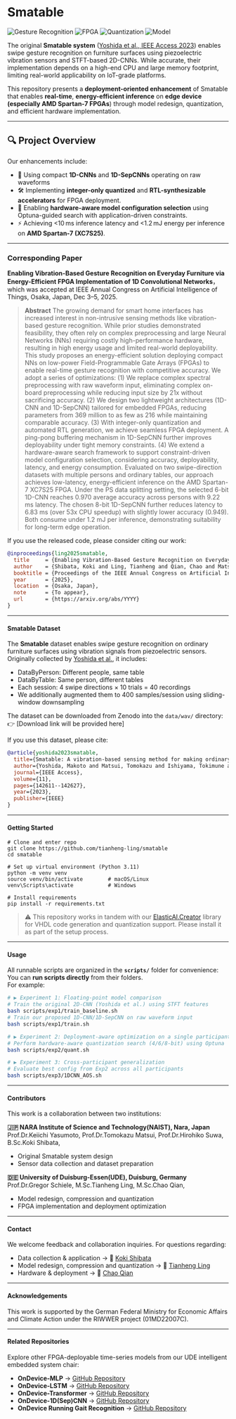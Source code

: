 

# Smatable

![Gesture Recognition](https://img.shields.io/badge/Swipe--Gesture%20Recognition-Tap--Direction-critical) ![FPGA](https://img.shields.io/badge/FPGA-AMD%20Spartan--7-blue) ![Quantization](https://img.shields.io/badge/Quantization-Integer--Only-green) ![Model](https://img.shields.io/badge/Model-1D--CNN%20%7C%201D--SepCNN-success)


The original **Smatable system** ([Yoshida et al., IEEE Access 2023](https://ieeexplore.ieee.org/document/10360828)) enables swipe gesture recognition on furniture surfaces using piezoelectric vibration sensors and STFT-based 2D-CNNs. While accurate, their implementation depends on a high-end CPU and large memory footprint, limiting real-world applicability on IoT-grade platforms.

This repository presents a **deployment-oriented enhancement** of Smatable that enables **real-time**, **energy-efficient inference** on **edge device (especially AMD Spartan-7 FPGAs**) through model redesign, quantization, and efficient hardware implementation.

---

## 🔍 Project Overview

Our enhancements include:

- 🧠 Using compact **1D-CNNs** and **1D-SepCNNs** operating on raw waveforms
- 🛠️ Implementing **integer-only quantized** and **RTL-synthesizable accelerators** for FPGA deployment.
- 🎯 Enabling **hardware-aware model configuration selection** using Optuna-guided search with application-driven constraints.
- ⚡ Achieving <10 ms inference latency and <1.2 mJ energy per inference on **AMD Spartan-7 (XC7S25)**.
  
---

### Corresponding Paper
**Enabling Vibration-Based Gesture Recognition on Everyday Furniture via Energy-Efficient FPGA Implementation of 1D Convolutional Networks**，which was accepted at IEEE Annual Congress on Artificial Intelligence of Things, Osaka, Japan, Dec 3–5, 2025. 

> **Abstract** The growing demand for smart home interfaces has increased interest in non-intrusive sensing methods like vibration-based gesture recognition. While prior studies demonstrated feasibility, they often rely on complex preprocessing and large Neural Networks (NNs) requiring costly high-performance hardware, resulting in high energy usage and limited real-world deployability.
> This study proposes an energy-efficient solution deploying compact NNs on low-power Field-Programmable Gate Arrays (FPGAs) to enable real-time gesture recognition with competitive accuracy. We adopt a series of optimizations:
(1) We replace complex spectral preprocessing with raw waveform input, eliminating complex on-board preprocessing while reducing input size by 21x without sacrificing accuracy.
(2) We design two lightweight architectures (1D-CNN and 1D-SepCNN) tailored for embedded FPGAs, reducing parameters from 369 million to as few as 216 while maintaining comparable accuracy.
(3) With integer-only quantization and automated RTL generation, we achieve seamless FPGA deployment. A ping-pong buffering mechanism in 1D-SepCNN further improves deployability under tight memory constraints.
(4) We extend a hardware-aware search framework to support constraint-driven model configuration selection, considering accuracy, deployability, latency, and energy consumption.
Evaluated on two swipe-direction datasets with multiple persons and ordinary tables, our approach achieves low-latency, energy-efficient inference on the AMD Spartan-7 XC7S25 FPGA. Under the PS data splitting setting, the selected 6-bit 1D-CNN reaches 0.970 average accuracy across persons with 9.22 ms latency. The chosen 8-bit 1D-SepCNN further reduces latency to 6.83 ms (over 53x CPU speedup) with slightly lower accuracy (0.949). Both consume under 1.2 mJ per inference, demonstrating suitability for long-term edge operation.

If you use the released code, please consider citing our work:

```bibtex
@inproceedings{ling2025smatable,
  title     = {Enabling Vibration-Based Gesture Recognition on Everyday Furniture via Energy-Efficient FPGA Implementation of 1D Convolutional Networks},
  author    = {Shibata, Koki and Ling, Tianheng and Qian, Chao and Matsui,Tomokazu and Suwa, Hirohiko and Yasumoto, Keiichi and Schiele, Gregor},
  booktitle = {Proceedings of the IEEE Annual Congress on Artificial Intelligence of Things (AIoT)},
  year      = {2025},
  location  = {Osaka, Japan},
  note      = {To appear},
  url       = {https://arxiv.org/abs/YYYY}
}
```

---
#### Smatable Dataset

The **Smatable** dataset enables swipe gesture recognition on ordinary furniture surfaces using vibration signals from piezoelectric sensors. Originally collected by [Yoshida et al.](https://ieeexplore.ieee.org/document/10360828), it includes:
- DataByPerson: Different people, same table
- DataByTable: Same person, different tables
- Each session: 4 swipe directions × 10 trials = 40 recordings
- We additionally augmented them to 400 samples/session using sliding-window downsampling

The dataset can be downloaded from Zenodo into the `data/wav/` directory:
👉 [Download link will be provided here]

If you use this dataset, please cite:
```bibtex
@article{yoshida2023smatable,
  title={Smatable: A vibration-based sensing method for making ordinary tables touch-interfaces},
  author={Yoshida, Makoto and Matsui, Tomokazu and Ishiyama, Tokimune and Fujimoto, Manato and Suwa, Hirohiko and Yasumoto, Keiichi},
  journal={IEEE Access},
  volume={11},
  pages={142611--142627},
  year={2023},
  publisher={IEEE}
}
```
---

#### Getting Started
```
# Clone and enter repo
git clone https://github.com/tianheng-ling/smatable
cd smatable

# Set up virtual environment (Python 3.11)
python -m venv venv
source venv/bin/activate        # macOS/Linux
venv\Scripts\activate           # Windows

# Install requirements
pip install -r requirements.txt
```
> ⚠️ This repository works in tandem with our [ElasticAI.Creator](https://github.com/es-ude/elastic-ai.creator/tree/add-linear-quantization) library for VHDL code generation and quantization support. Please install it as part of the setup process.

---

#### Usage
All runnable scripts are organized in the **`scripts/`** folder for convenience: You can **run scripts directly** from their folders.  
For example:

```bash
# ▶️ Experiment 1: Floating-point model comparison
# Train the original 2D-CNN (Yoshida et al.) using STFT features
bash scripts/exp1/train_baseline.sh
# Train our proposed 1D-CNN/1D-SepCNN on raw waveform input
bash scripts/exp1/train.sh

# ▶️ Experiment 2: Deployment-aware optimization on a single participant
# Perform hardware-aware quantization search (4/6/8-bit) using Optuna
bash scripts/exp2/quant.sh

# ▶️ Experiment 3: Cross-participant generalization
# Evaluate best config from Exp2 across all participants
bash scripts/exp3/1DCNN_AOS.sh 

```
---

#### Contributors 

This work is a collaboration between two institutions:

**🇯🇵 NARA Institute of Science and Technology(NAIST), Nara, Japan**
Prof.Dr.Keiichi Yasumoto, Prof.Dr.Tomokazu Matsui, Prof.Dr.Hirohiko Suwa, B.Sc.Koki Shibata, 
- Original Smatable system design
- Sensor data collection and dataset preparation

**🇩🇪 University of Duisburg-Essen(UDE), Duisburg, Germany**
Prof.Dr.Gregor Schiele, M.Sc.Tianheng Ling, M.Sc.Chao Qian, 
- Model redesign, compression and quantization
- FPGA implementation and deployment optimization


---

#### Contact
We welcome feedback and collaboration inquiries. For questions regarding:
- Data collection & application →  📧 [Koki Shibata](koki.shibata@ubi-lab.com)
- Model redesign, compression and quantization  →  📧 [Tianheng Ling](tianheng.ling@uni-due.de)
- Hardware & deployment →  📧 [Chao Qian](chao.qian@uni-due.de)

---
#### Acknowledgements

This work is supported by the German Federal Ministry for Economic Affairs and Climate Action under the RIWWER project (01MD22007C). 

---

#### Related Repositories
Explore other FPGA-deployable time-series models from our UDE intelligent embedded system chair:

- **OnDevice-MLP** → [GitHub Repository](https://github.com/tianheng-ling/OnDeviceSoftSensorMLP)  
- **OnDevice-LSTM** → [GitHub Repository](https://github.com/tianheng-ling/EdgeOverflowForecast)
- **OnDevice-Transformer** → [GitHub Repository](https://github.com/tianheng-ling/TinyTransformer4TS)
- **OnDevice-1D(Sep)CNN** → [GitHub Repository](https://github.com/tianheng-ling/Smatable)
- **OnDevice Running Gait Recognition** → [GitHub Repository](https://github.com/tianheng-ling/StrikeWatch)

